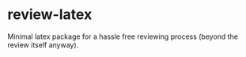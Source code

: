 # review-latex
Minimal latex package for a hassle free reviewing process (beyond the review itself anyway).
